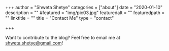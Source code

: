 +++
author = "Shweta Shetye"
categories = ["about"]
date = "2020-01-10"
description = ""
#featured = "img/pic03.jpg"
featuredalt = ""
featuredpath = ""
linktitle = ""
title = "Contact Me"
type = "contact"

+++

Want to contribute to the blog? Feel free to email me at shweta.shetye@gmail.com!